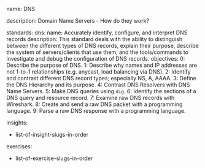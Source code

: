 name: DNS

description: Domain Name Servers - How do they work?

standards:
    dns:
      name: Accurately identify, configure, and interpret DNS records
      description: This standard deals with the ability to distinguish between the different types of DNS records, explain their purpose, describe the system of servers/clients that use them, and the tools/commands to investigate and debug the configuration of DNS records.
      objectives:
        0: Describe the purpose of DNS.
        1: Describe why names and IP addresses are not 1-to-1 relationships (e.g. anycast, load balancing via DNS).
        2: Identify and contrast different DNS record types; especially NS, A, AAAA.
        3: Define the DNS Hierarchy and its purpose.
        4: Contrast DNS Resolvers with DNS Name Servers.
        5: Make DNS queries using `dig`.
        6: Identify the sections of a DNS query and resource record.
        7: Examine raw DNS records with Wireshark.
        8: Create and send a raw DNS packet with a programming language.
        9: Parse a raw DNS response with a programming language.

insights:
  - list-of-insight-slugs-in-order

exercises:
  - list-of-exercise-slugs-in-order
